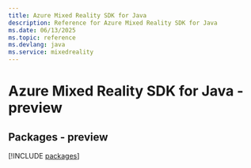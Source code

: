 ```yaml
---
title: Azure Mixed Reality SDK for Java
description: Reference for Azure Mixed Reality SDK for Java
ms.date: 06/13/2025
ms.topic: reference
ms.devlang: java
ms.service: mixedreality
---
```

# Azure Mixed Reality SDK for Java - preview
## Packages - preview
[!INCLUDE [packages](mixed-reality-index.md)]